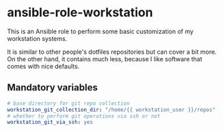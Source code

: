 # ansible-role-workstation

This is an Ansible role to perform some basic customization of my workstation systems.

It is similar to other people's dotfiles repositories but can cover a bit more.
On the other hand, it contains much less, because I like software that comes with nice defaults.

## Mandatory variables

```yaml
# base directory for git repo collection
workstation_git_collection_dir: "/home/{{ workstation_user }}/repos"
# whether to perform git operations via ssh or not
workstation_git_via_ssh: yes
```
